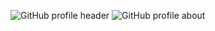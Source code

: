 ![GitHub profile header](https://github.com/user-attachments/assets/7f592ecd-6a77-4d3c-bc94-9c8c8200a794)
![GitHub profile about](https://github.com/user-attachments/assets/b69bf86e-c5d4-4b2a-b4fe-6e192dbac4be)
